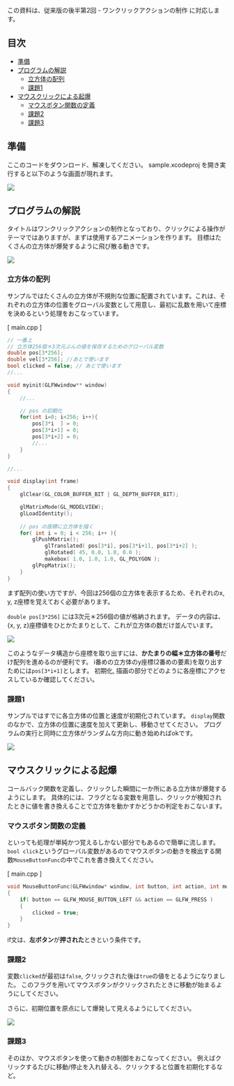 この資料は、従来版の後半第2回 - ワンクリックアクションの制作 に対応します。

## 目次
* [準備](#準備)
* [プログラムの解説](#プログラムの解説)
	* [立方体の配列](#立方体の配列)
	* [課題1](#課題1)
* [マウスクリックによる起爆](#マウスクリックによる起爆)
	* [マウスボタン関数の定義](#マウスボタン関数の定義)
	* [課題2](#課題2)
	* [課題3](#課題3)


## 準備
ここのコードをダウンロード、解凍してください。
sample.xcodeproj を開き実行すると以下のような画面が現れます。

![](docs/initial.png)

## プログラムの解説

タイトルはワンクリックアクションの制作となっており、クリックによる操作がテーマではありますが、まずは使用するアニメーションを作ります。	
目標はたくさんの立方体が爆発するように飛び散る動きです。

![](docs/exp.gif)

### 立方体の配列

サンプルではたくさんの立方体が不規則な位置に配置されています。これは、それぞれの立方体の位置をグローバル変数として用意し、最初に乱数を用いて座標を決めるという処理をおこなっています。

[ main.cpp ]
```cpp
// 一番上
// 立方体256個＊3次元ぶんの値を保存するためのグローバル変数
double pos[3*256];
double vel[3*256]; //あとで使います
bool clicked = false; // あとで使います
//...

void myinit(GLFWwindow** window)
{
	//...

	// pos の初期化
    for(int i=0; i<256; i++){
        pos[3*i  ] = 0;
        pos[3*i+1] = 0;
        pos[3*i+2] = 0;
        //...
    }
}

//...

void display(int frame)
{
    glClear(GL_COLOR_BUFFER_BIT | GL_DEPTH_BUFFER_BIT);

    glMatrixMode(GL_MODELVIEW);
    glLoadIdentity();
    
    // pos の座標に立方体を描く
    for( int i = 0; i < 256; i++ ){
        glPushMatrix();
            glTranslated( pos[3*i], pos[3*i+1], pos[3*i+2] );
            glRotated( 45, 0.0, 1.0, 0.0 );
            makebox( 1.0, 1.0, 1.0, GL_POLYGON );
        glPopMatrix();
    }
}

```

まず配列の使い方ですが、今回は256個の立方体を表示するため、それぞれのx, y, z座標を覚えておく必要があります。

`double pos[3*256]` には3次元＊256個の値が格納されます。
データの内容は、{x, y, z}座標値をひとかたまりとして、これが立方体の数だけ並んでいます。

![](docs/ar.jpg)

このようなデータ構造から座標を取り出すには、**かたまりの幅＊立方体の番号**だけ配列を進めるのが便利です。
i番めの立方体のy座標(2番めの要素)を取り出すためには`pos[3*i+1]`とします。
初期化, 描画の部分でどのように各座標にアクセスしているか確認してください。

### 課題1
サンプルではすでに各立方体の位置と速度が初期化されています。
`display`関数のなかで、立方体の位置に速度を加えて更新し、移動させてください。
プログラムの実行と同時に立方体がランダムな方向に動き始めればokです。

![](docs/exa.gif)


## マウスクリックによる起爆

コールバック関数を定義し、クリックした瞬間に一か所にある立方体が爆発するようにします。
具体的には、フラグとなる変数を用意し、クリックが検知されたときに値を書き換えることで立方体を動かすかどうかの判定をおこないます。

### マウスボタン関数の定義

といっても処理が単純かつ覚えるしかない部分でもあるので簡単に流します。
`bool click`というグローバル変数があるのでマウスボタンの動きを検出する関数`MouseButtonFunc`の中でこれを書き換えてください。

[ main.cpp ]
```cpp
void MouseButtonFunc(GLFWwindow* window, int button, int action, int mods)
{
    if( button == GLFW_MOUSE_BUTTON_LEFT && action == GLFW_PRESS )
    {
        clicked = true;
    }
}
```

if文は、**左ボタン**が**押された**ときという条件です。

### 課題2

変数`clicked`が最初は`false`, クリックされた後は`true`の値をとるようになりました。
このフラグを用いてマウスボタンがクリックされたときに移動が始まるようにしてください。

さらに、初期位置を原点にして爆発して見えるようにしてください。

![](docs/exp.gif)

### 課題3
そのほか、マウスボタンを使って動きの制御をおこなってください。
例えばクリックするたびに移動/停止を入れ替える、クリックすると位置を初期化するなど。
